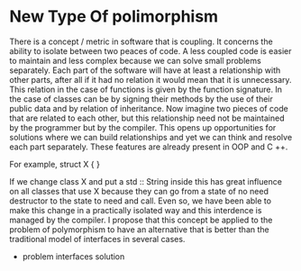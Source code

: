 # New Type Of polimorphism

There is a concept / metric in software that is coupling.
It concerns the ability to isolate between two peaces of code. 
A less coupled code is easier to maintain and less complex because we can solve small problems separately.
Each part of the software will have at least a relationship with other parts, after all if it had no relation it would mean that it is unnecessary.
This relation in the case of functions is given by the function signature. In the case of classes can be by signing their methods by the use of their public data and by relation of inheritance.
Now imagine two pieces of code that are related to each other, but this relationship need not be maintained by the programmer but by the compiler. This opens up opportunities for solutions where we can build relationships and yet we can think and resolve each part separately.
These features are already present in OOP and C ++.

For example,
struct X
{
}

If we change class X and put a std :: String inside this has great influence on all classes that use X because they can go from a state of no need destructor to the state to need and call. Even so, we have been able to make this change in a practically isolated way and this interdence is managed by the compiler.
I propose that this concept be applied to the problem of polymorphism to have an alternative that is better than the traditional model of interfaces in several cases.

- problem interfaces
solution


